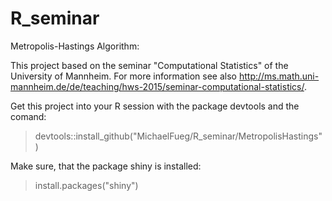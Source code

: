 # R_seminar
Metropolis-Hastings Algorithm:

This project based on the seminar "Computational Statistics" of the University of Mannheim. For more information see also http://ms.math.uni-mannheim.de/de/teaching/hws-2015/seminar-computational-statistics/.

Get this project into your R session with the package devtools and the comand: 
> devtools::install_github("MichaelFueg/R_seminar/MetropolisHastings")

Make sure, that the package shiny is installed:
> install.packages("shiny")
